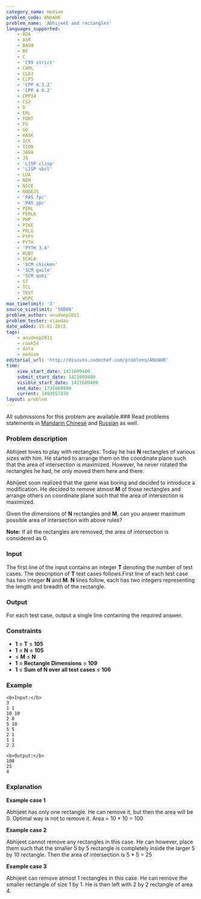 ```yaml
---
category_name: medium
problem_code: ANUAHR
problem_name: 'Abhijeet and rectangles'
languages_supported:
    - ADA
    - ASM
    - BASH
    - BF
    - C
    - 'C99 strict'
    - CAML
    - CLOJ
    - CLPS
    - 'CPP 4.3.2'
    - 'CPP 4.9.2'
    - CPP14
    - CS2
    - D
    - ERL
    - FORT
    - FS
    - GO
    - HASK
    - ICK
    - ICON
    - JAVA
    - JS
    - 'LISP clisp'
    - 'LISP sbcl'
    - LUA
    - NEM
    - NICE
    - NODEJS
    - 'PAS fpc'
    - 'PAS gpc'
    - PERL
    - PERL6
    - PHP
    - PIKE
    - PRLG
    - PYPY
    - PYTH
    - 'PYTH 3.4'
    - RUBY
    - SCALA
    - 'SCM chicken'
    - 'SCM guile'
    - 'SCM qobi'
    - ST
    - TCL
    - TEXT
    - WSPC
max_timelimit: '3'
source_sizelimit: '50000'
problem_author: anudeep2011
problem_tester: xiaodao
date_added: 15-01-2015
tags:
    - anudeep2011
    - cook54
    - data
    - medium
editorial_url: 'http://discuss.codechef.com/problems/ANUAHR'
time:
    view_start_date: 1421609400
    submit_start_date: 1421609400
    visible_start_date: 1421609400
    end_date: 1735669800
    current: 1493557470
layout: problem
---
```

All submissions for this problem are available.###  Read problems statements in [Mandarin Chinese](http://www.codechef.com/download/translated/COOK54/mandarin/ANUAHR.pdf) and [Russian](http://www.codechef.com/download/translated/COOK54/russian/ANUAHR.pdf) as well.

### Problem description

Abhijeet loves to play with rectangles. Today he has **N** rectangles of various sizes with him. He started to arrange them on the coordinate plane such that the area of intersection is maximized. However, he never rotated the rectangles he had, he only moved them here and there.

Abhijeet soon realized that the game was boring and decided to introduce a modification. He decided to remove atmost **M** of those rectangles and arrange others on coordinate plane such that the area of intersection is maximized.

Given the dimensions of **N** rectangles and **M**, can you answer maximum possible area of intersection with above rules?

**Note:** If all the rectangles are removed, the area of intersection is considered as 0.

### Input

The first line of the input contains an integer **T** denoting the number of test cases. The description of **T** test cases follows.First line of each test case has two integer **N** and **M**. **N** lines follow, each has two integers representing the length and breadth of the rectangle.

### Output

For each test case, output a single line containing the required answer.

### Constraints

- **1** ≤ **T** ≤ **105**
- **1** ≤ **N** ≤ **105**
- ≤ **M** ≤ **N**
- **1** ≤ **Rectangle Dimensions** ≤ **109**
- **1** ≤ **Sum of N over all test cases** ≤ **106**

### Example

```
<b>Input:</b>
3
1 1
10 10
2 0
5 10
5 5
2 1
1 1
2 2

<b>Output:</b>
100
25
4

```
### Explanation

**Example case 1**

Abhijeet has only one rectangle. He can remove it, but then the area will be 0. Optimal way is not to remove it. Area = 10 \* 10 = 100

**Example case 2**

Abhijeet cannot remove any rectangles in this case. He can however, place them such that the smaller 5 by 5 rectangle is completely inside the larger 5 by 10 rectangle. Then the area of intersection is 5 \* 5 = 25

**Example case 3**

Abhijeet can remove atmost 1 rectangles in this case. He can remove the smaller rectangle of size 1 by 1. He is then left with 2 by 2 rectangle of area 4.